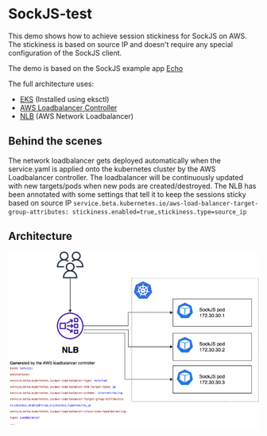 # SockJS-test
This demo shows how to achieve session stickiness for SockJS on AWS. 
The stickiness is based on source IP and doesn't require any special configuration of the SockJS client.

The demo is based on the SockJS example app [Echo](https://github.com/sockjs/sockjs-node/tree/main/examples/echo)

The full architecture uses:
- [EKS](https://docs.aws.amazon.com/eks/latest/userguide/what-is-eks.html) (Installed using eksctl)
- [AWS Loadbalancer Controller](https://docs.aws.amazon.com/eks/latest/userguide/aws-load-balancer-controller.html)
- [NLB](https://docs.aws.amazon.com/elasticloadbalancing/latest/network/introduction.html) (AWS Network Loadbalancer)

## Behind the scenes
The network loadbalancer gets deployed automatically when the service.yaml is applied onto the kubernetes cluster by the AWS Loadbalancer controller. The loadbalancer will be continuously updated with new targets/pods when new pods are created/destroyed. The NLB has been annotated with some settings that tell it to keep the sessions sticky based on source IP ```service.beta.kubernetes.io/aws-load-balancer-target-group-attributes: stickiness.enabled=true,stickiness.type=source_ip```

## Architecture
![Architecture](app/architecture.png)